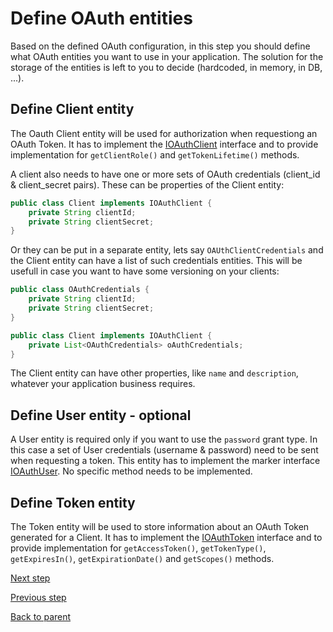 # Define OAuth entities

Based on the defined OAuth configuration, in this step you should define what OAuth entities you want to use in your application. The solution for the storage of the entities is left to you to decide (hardcoded, in memory, in DB, ...). 


## Define Client entity

The Oauth Client entity will be used for authorization when requestiong an OAuth Token. It has to implement the [IOAuthClient][IOAuthClient] interface and to provide implementation for `getClientRole()` and `getTokenLifetime()` methods.

A client also needs to have one or more sets of OAuth credentials (client_id & client_secret pairs). These can be properties of the Client entity:

```java
public class Client implements IOAuthClient {
	private String clientId;
	private String clientSecret;
}	
```

Or they can be put in a separate entity, lets say `OAUthClientCredentials` and the Client entity can have a list of such credentials entities. This will be usefull in case you want to have some versioning on your clients:

```java
public class OAuthCredentials {
	private String clientId;
	private String clientSecret;
}

public class Client implements IOAuthClient {
	private List<OAuthCredentials> oAuthCredentials;
}
```

The Client entity can have other properties, like `name` and `description`, whatever your application business requires.

## Define User entity - optional

A User entity is required only if you want to use the `password` grant type. In this case a set of User credentials (username & password) need to be sent when requesting a token. This entity has to implement the marker interface [IOAuthUser][IOAuthUser]. No specific method needs to be implemented.

## Define Token entity

The Token entity will be used to store information about an OAuth Token generated for a Client. It has to implement the [IOAuthToken][IOAuthToken] interface and to provide implementation for `getAccessToken()`, `getTokenType()`, `getExpiresIn()`, `getExpirationDate()` and `getScopes()` methods.  

[Next step](request-tokens.md)

[Previous step](define-configuration.md)

[Back to parent](../README.md)


[IOAuthClient]: src/main/java/com/forbesdigital/jee/oauth/model/IOAuthClient.java
[IOAuthUser]: src/main/java/com/forbesdigital/jee/oauth/model/IOAuthUser.java
[IOAuthToken]: src/main/java/com/forbesdigital/jee/oauth/model/IOAuthToken.java
